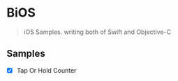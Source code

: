 #  BiOS

> iOS Samples. writing both of Swift and Objective-C

## Samples

- [x] Tap Or Hold Counter  

